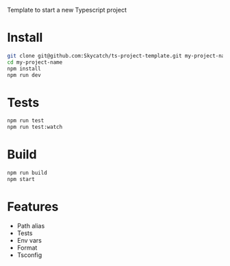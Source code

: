 Template to start a new Typescript project

# Install

```bash
git clone git@github.com:Skycatch/ts-project-template.git my-project-name
cd my-project-name
npm install
npm run dev
```

# Tests

```bash
npm run test
npm run test:watch
```

# Build

```bash
npm run build
npm start
```

# Features

- Path alias
- Tests
- Env vars
- Format
- Tsconfig
